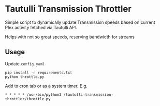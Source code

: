# Tautulli Transmission Throttler 

Simple script to dynamically update Transmission speeds based on current Plex activity fetched via Tautulli API. 

Helps with not so great speeds, reserving bandwidth for streams

## Usage

Update `config.yaml`

```
pip install -r requirements.txt 
python throttle.py
```

Add to cron tab or as a system timer. E.g.

```
* * * * * /usr/bin/python3 /tautulli-transmission-throttler/throttle.py
```